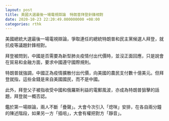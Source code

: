 ```yaml
---
layout: post
title: 美國大選最後一場電視辯論　特朗普拜登針鋒相對
date: 2020-10-23 22:20:49.000000000 +08:00
categories: rthk
---
```


美國總統大選最後一場電視辯論，爭取連任的總統特朗普和民主黨候選人拜登，就抗疫等議題針鋒相對。

拜登被問到，中國是否需要為新型肺炎疫情付出代價時，並沒正面回應，只是說會在貿易和金融方面，要求中國遵守國際規則。

特朗普就強調，中國正為疫情擴散付出代價，向美國的農民支付數十億美元。但拜登就指，這些金錢是來自美國國民，而不是中國。

此外，拜登父子被指收受中國和俄羅斯利益的電郵風波，亦成為特朗普狙擊的話題，拜登就一概否認。

鑑於第一場辯論，兩人不斷「疊聲」。大會今次引入「熄咪」安排，在各自兩分鐘的陳述階段，如果另一方「插咀」，大會有權把對方「靜音」。
